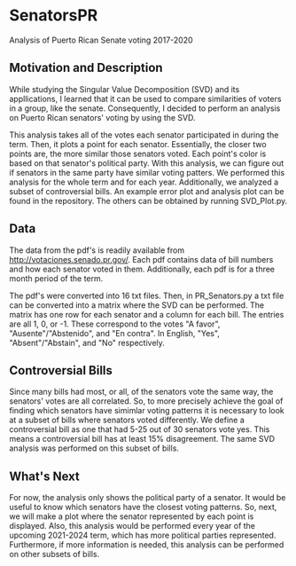# SenatorsPR

Analysis of Puerto Rican Senate voting 2017-2020

## Motivation and Description

While studying the Singular Value Decomposition (SVD) and its appllications, I learned that it can be used to compare similarities of voters in a group, like the senate. Consequently, I decided to perform an analysis on Puerto Rican senators' voting by using the SVD.

This analysis takes all of the votes each senator participated in during the term. Then, it plots a point for each senator. Essentially, the closer two points are, the more similar those senators voted. Each point's color is based on that senator's political party. With this analysis, we can figure out if senators in the same party have similar voting patters. We performed this analysis for the whole term and for each year. Additionally, we analyzed a subset of controversial bills. An example error plot and analysis plot can be found in the repository. The others can be obtained by running SVD_Plot.py.

## Data

The data from the pdf's is readily available from http://votaciones.senado.pr.gov/. Each pdf contains data of bill numbers and how each senator voted in them. Additionally, each pdf is for a three month period of the term.

The pdf's were converted into 16 txt files. Then, in PR_Senators.py a txt file can be converted into a matrix where the SVD can be performed. The matrix has one row for each senator and a column for each bill. The entries are all 1, 0, or -1. These correspond to the votes "A favor", "Ausente"/"Abstenido", and "En contra". In English, "Yes", "Absent"/"Abstain", and "No" respectively.

## Controversial Bills

Since many bills had most, or all, of the senators vote the same way, the senators' votes are all correlated. So, to more precisely achieve the goal of finding which senators have simimlar voting patterns it is necessary to look at a subset of bills where senators voted differently. We define a controversial bill as one that had 5-25 out of 30 senators vote yes. This means a controversial bill has at least 15% disagreement. The same SVD analysis was performed on this subset of bills.

## What's Next

For now, the analysis only shows the political party of a senator. It would be useful to know which senators have the closest voting patterns. So, next, we will make a plot where the senator represented by each point is displayed. Also, this analysis would be performed every year of the upcoming 2021-2024 term, which has more political parties represented. Furthermore, if more information is needed, this analysis can be performed on other subsets of bills.
